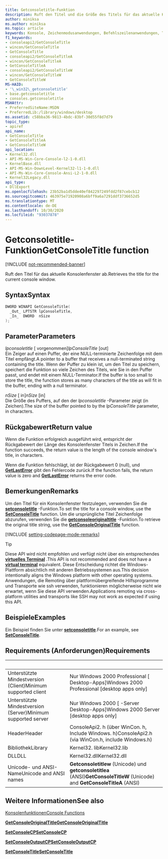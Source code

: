 ```yaml
---
title: Getconsoletitle-Funktion
description: Ruft den Titel und die Größe des Titels für das aktuelle Konsolenfenster ab.
author: miniksa
ms.author: miniksa
ms.topic: article
keywords: Konsole, Zeichenmodusanwendungen, Befehlszeilenanwendungen, Terminalanwendungen, Konsolen-API
f1_keywords:
- consoleapi2/GetConsoleTitle
- wincon/GetConsoleTitle
- GetConsoleTitle
- consoleapi2/GetConsoleTitleA
- wincon/GetConsoleTitleA
- GetConsoleTitleA
- consoleapi2/GetConsoleTitleW
- wincon/GetConsoleTitleW
- GetConsoleTitleW
MS-HAID:
- '\_win32\_getconsoletitle'
- base.getconsoletitle
- consoles.getconsoletitle
MSHAttr:
- PreferredSiteName:MSDN
- PreferredLib:/library/windows/desktop
ms.assetid: c58bba36-9813-4bdc-83bf-30d55f8d7d79
topic_type:
- apiref
api_name:
- GetConsoleTitle
- GetConsoleTitleA
- GetConsoleTitleW
api_location:
- Kernel32.dll
- API-MS-Win-Core-Console-l2-1-0.dll
- KernelBase.dll
- API-MS-Win-DownLevel-Kernel32-l1-1-0.dll
- API-Ms-Win-Core-Console-Ansi-L2-1-0.dll
- Kernel32Legacy.dll
api_type:
- DllExport
ms.openlocfilehash: 23b52ba1d5dde40ef842297249fdd2f87cebcb12
ms.sourcegitcommit: 463975e71920908a6bff9a6a7291ddf3736652d5
ms.translationtype: MT
ms.contentlocale: de-DE
ms.lasthandoff: 10/30/2020
ms.locfileid: "93037878"
---
```

# <a name="getconsoletitle-function"></a><span data-ttu-id="9b704-104">Getconsoletitle-Funktion</span><span class="sxs-lookup"><span data-stu-id="9b704-104">GetConsoleTitle function</span></span>

[!INCLUDE [not-recommended-banner](./includes/not-recommended-banner.md)]

<span data-ttu-id="9b704-105">Ruft den Titel für das aktuelle Konsolenfenster ab.</span><span class="sxs-lookup"><span data-stu-id="9b704-105">Retrieves the title for the current console window.</span></span>

## <a name="syntax"></a><span data-ttu-id="9b704-106">Syntax</span><span class="sxs-lookup"><span data-stu-id="9b704-106">Syntax</span></span>

```C
DWORD WINAPI GetConsoleTitle(
  _Out_ LPTSTR lpConsoleTitle,
  _In_  DWORD  nSize
);
```

## <a name="parameters"></a><span data-ttu-id="9b704-107">Parameter</span><span class="sxs-lookup"><span data-stu-id="9b704-107">Parameters</span></span>

<span data-ttu-id="9b704-108">*lpconsoletitle* \[ vorgenommen\]</span><span class="sxs-lookup"><span data-stu-id="9b704-108">*lpConsoleTitle* \[out\]</span></span>  
<span data-ttu-id="9b704-109">Ein Zeiger auf einen Puffer, der eine NULL-terminierte Zeichenfolge mit dem Titel empfängt.</span><span class="sxs-lookup"><span data-stu-id="9b704-109">A pointer to a buffer that receives a null-terminated string containing the title.</span></span> <span data-ttu-id="9b704-110">Wenn der Puffer zu klein ist, um den Titel zu speichern, speichert die Funktion so viele Zeichen des Titels, wie Sie in den Puffer passt, und endet mit einem NULL-Terminator.</span><span class="sxs-lookup"><span data-stu-id="9b704-110">If the buffer is too small to store the title, the function stores as many characters of the title as will fit in the buffer, ending with a null terminator.</span></span>

<span data-ttu-id="9b704-111">*nSize* \[ in\]</span><span class="sxs-lookup"><span data-stu-id="9b704-111">*nSize* \[in\]</span></span>  
<span data-ttu-id="9b704-112">Die Größe des Puffers, auf den der *lpconsoletitle* -Parameter zeigt (in Zeichen).</span><span class="sxs-lookup"><span data-stu-id="9b704-112">The size of the buffer pointed to by the *lpConsoleTitle* parameter, in characters.</span></span>

## <a name="return-value"></a><span data-ttu-id="9b704-113">Rückgabewert</span><span class="sxs-lookup"><span data-stu-id="9b704-113">Return value</span></span>

<span data-ttu-id="9b704-114">Wenn die Funktion erfolgreich ausgeführt wird, entspricht der Rückgabewert der Länge des Konsolenfenster Titels in Zeichen.</span><span class="sxs-lookup"><span data-stu-id="9b704-114">If the function succeeds, the return value is the length of the console window's title, in characters.</span></span>

<span data-ttu-id="9b704-115">Wenn die Funktion fehlschlägt, ist der Rückgabewert 0 (null), und [**GetLastError**](https://msdn.microsoft.com/library/windows/desktop/ms679360) gibt den Fehlercode zurück.</span><span class="sxs-lookup"><span data-stu-id="9b704-115">If the function fails, the return value is zero and [**GetLastError**](https://msdn.microsoft.com/library/windows/desktop/ms679360) returns the error code.</span></span>

## <a name="remarks"></a><span data-ttu-id="9b704-116">Bemerkungen</span><span class="sxs-lookup"><span data-stu-id="9b704-116">Remarks</span></span>

<span data-ttu-id="9b704-117">Um den Titel für ein Konsolenfenster festzulegen, verwenden Sie die [**setconsoletitle**](setconsoletitle.md) -Funktion.</span><span class="sxs-lookup"><span data-stu-id="9b704-117">To set the title for a console window, use the [**SetConsoleTitle**](setconsoletitle.md) function.</span></span> <span data-ttu-id="9b704-118">Um die ursprüngliche Titel Zeichenfolge abzurufen, verwenden Sie die [**getconsoleoriginaltitle**](getconsoleoriginaltitle.md) -Funktion.</span><span class="sxs-lookup"><span data-stu-id="9b704-118">To retrieve the original title string, use the [**GetConsoleOriginalTitle**](getconsoleoriginaltitle.md) function.</span></span>

[!INCLUDE [setting-codepage-mode-remarks](./includes/setting-codepage-mode-remarks.md)]

> [!TIP]
> <span data-ttu-id="9b704-119">Diese API wird nicht empfohlen und verfügt nicht über ein entsprechendes **[virtuelles Terminal](console-virtual-terminal-sequences.md)** .</span><span class="sxs-lookup"><span data-stu-id="9b704-119">This API is not recommended and does not have a **[virtual terminal](console-virtual-terminal-sequences.md)** equivalent.</span></span> <span data-ttu-id="9b704-120">Diese Entscheidung richtet die Windows-Plattform absichtlich mit anderen Betriebssystemen aus.</span><span class="sxs-lookup"><span data-stu-id="9b704-120">This decision intentionally aligns the Windows platform with other operating systems.</span></span> <span data-ttu-id="9b704-121">Anwendungen, die Remoting über plattformübergreifende Hilfsprogramme und Transporte wie ssh verwenden, funktionieren möglicherweise nicht wie erwartet, wenn Sie diese API verwenden.</span><span class="sxs-lookup"><span data-stu-id="9b704-121">Applications remoting via cross-platform utilities and transports like SSH may not work as expected if using this API.</span></span>

## <a name="examples"></a><span data-ttu-id="9b704-122">Beispiele</span><span class="sxs-lookup"><span data-stu-id="9b704-122">Examples</span></span>

<span data-ttu-id="9b704-123">Ein Beispiel finden Sie unter [**setconsoletitle**](setconsoletitle.md).</span><span class="sxs-lookup"><span data-stu-id="9b704-123">For an example, see [**SetConsoleTitle**](setconsoletitle.md).</span></span>

## <a name="requirements"></a><span data-ttu-id="9b704-124">Requirements (Anforderungen)</span><span class="sxs-lookup"><span data-stu-id="9b704-124">Requirements</span></span>

| &nbsp; | &nbsp; |
|-|-|
| <span data-ttu-id="9b704-125">Unterstützte Mindestversion (Client)</span><span class="sxs-lookup"><span data-stu-id="9b704-125">Minimum supported client</span></span> | <span data-ttu-id="9b704-126">Nur Windows 2000 Professional \[ Desktop-Apps\]</span><span class="sxs-lookup"><span data-stu-id="9b704-126">Windows 2000 Professional \[desktop apps only\]</span></span> |
| <span data-ttu-id="9b704-127">Unterstützte Mindestversion (Server)</span><span class="sxs-lookup"><span data-stu-id="9b704-127">Minimum supported server</span></span> | <span data-ttu-id="9b704-128">Nur Windows 2000 \[ -Server Desktop-Apps\]</span><span class="sxs-lookup"><span data-stu-id="9b704-128">Windows 2000 Server \[desktop apps only\]</span></span> |
| <span data-ttu-id="9b704-129">Header</span><span class="sxs-lookup"><span data-stu-id="9b704-129">Header</span></span> | <span data-ttu-id="9b704-130">ConsoleApi2. h (über WinCon. h, Include Windows. h)</span><span class="sxs-lookup"><span data-stu-id="9b704-130">ConsoleApi2.h (via WinCon.h, include Windows.h)</span></span> |
| <span data-ttu-id="9b704-131">Bibliothek</span><span class="sxs-lookup"><span data-stu-id="9b704-131">Library</span></span> | <span data-ttu-id="9b704-132">Kernel32. lib</span><span class="sxs-lookup"><span data-stu-id="9b704-132">Kernel32.lib</span></span> |
| <span data-ttu-id="9b704-133">DLL</span><span class="sxs-lookup"><span data-stu-id="9b704-133">DLL</span></span> | <span data-ttu-id="9b704-134">Kernel32.dll</span><span class="sxs-lookup"><span data-stu-id="9b704-134">Kernel32.dll</span></span> |
| <span data-ttu-id="9b704-135">Unicode- und ANSI-Name</span><span class="sxs-lookup"><span data-stu-id="9b704-135">Unicode and ANSI names</span></span> | <span data-ttu-id="9b704-136">**Getconsoletitlew** (Unicode) und **getconsoletitlea** (ANSI)</span><span class="sxs-lookup"><span data-stu-id="9b704-136">**GetConsoleTitleW** (Unicode) and **GetConsoleTitleA** (ANSI)</span></span> |

## <a name="see-also"></a><span data-ttu-id="9b704-137">Weitere Informationen</span><span class="sxs-lookup"><span data-stu-id="9b704-137">See also</span></span>

[<span data-ttu-id="9b704-138">Konsolenfunktionen</span><span class="sxs-lookup"><span data-stu-id="9b704-138">Console Functions</span></span>](console-functions.md)

[<span data-ttu-id="9b704-139">**GetConsoleOriginalTitle**</span><span class="sxs-lookup"><span data-stu-id="9b704-139">**GetConsoleOriginalTitle**</span></span>](getconsoleoriginaltitle.md)

[<span data-ttu-id="9b704-140">**SetConsoleCP**</span><span class="sxs-lookup"><span data-stu-id="9b704-140">**SetConsoleCP**</span></span>](setconsolecp.md)

[<span data-ttu-id="9b704-141">**SetConsoleOutputCP**</span><span class="sxs-lookup"><span data-stu-id="9b704-141">**SetConsoleOutputCP**</span></span>](setconsoleoutputcp.md)

[<span data-ttu-id="9b704-142">**SetConsoleTitle**</span><span class="sxs-lookup"><span data-stu-id="9b704-142">**SetConsoleTitle**</span></span>](setconsoletitle.md)

